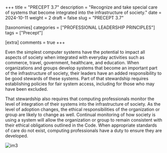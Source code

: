 +++
title = "PRECEPT 3.7"
description = "Recognize and take special care of systems that become integrated into the infrastructure of society."
date = 2024-10-11
weight = 2
draft = false
slug = "PRECEPT 3.7"

[taxonomies]
categories = ["PROFESSIONAL LEADERSHIP PRINCIPLES"]
tags = ["Precept"]

[extra]
comments = true
+++

Even the simplest computer systems have the potential to impact all aspects of society when integrated with everyday activities such as commerce, travel, government, healthcare, and education. When organizations and groups develop systems that become an important part of the infrastructure of society, their leaders have an added responsibility to be good stewards of these systems. Part of that stewardship requires establishing policies for fair system access, including for those who may have been excluded. 

That stewardship also requires that computing professionals monitor the level of integration of their systems into the infrastructure of society. As the level of adoption changes, the ethical responsibilities of the organization or group are likely to change as well. Continual monitoring of how society is using a system will allow the organization or group to remain consistent with their ethical obligations outlined in the Code. When appropriate standards of care do not exist, computing professionals have a duty to ensure they are developed.

![im3](/images/city.gif)